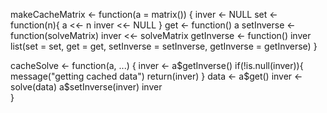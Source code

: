 makeCacheMatrix <- function(a = matrix()) {
  inver <- NULL
  set <- function(n){
    a <<- n
    inver <<- NULL
  }
  get <- function() a
  setInverse <- function(solveMatrix) inver <<- solveMatrix
  getInverse <- function() inver
  list(set = set, get = get, setInverse = setInverse, getInverse = getInverse)
}

cacheSolve <- function(a, ...) {
  inver <- a$getInverse()
  if(!is.null(inver)){
    message("getting cached data")
    return(inver)
  }
  data <- a$get()
  inver <- solve(data)
  a$setInverse(inver)
  inver      
}
